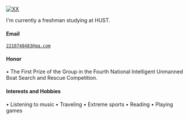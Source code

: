 [![XX](https://img.shields.io/badge/XX-github-blue?logo=github)](https://github.com/XX)

I'm currently a freshman studying at HUST.

#### Email  
<code>2210748483@qq.com</code>  

#### Honor
• The First Prize of the Group in the Fourth National Intelligent Unmanned Boat Search and Rescue Competition.

#### Interests and Hobbies
• Listening to music
• Traveling 
• Extreme sports
• Reading
• Playing games
